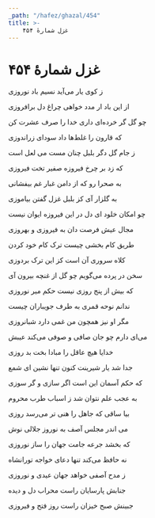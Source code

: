 ```yaml
---
_path: "/hafez/ghazal/454"
title: >-
    غزل شمارهٔ ۴۵۴
---
```

# غزل شمارهٔ ۴۵۴

<div class="b" id="bn1"><div class="m1"><p>ز کوی یار می‌آید نسیم باد نوروزی</p></div>
<div class="m2"><p>از این باد ار مدد خواهی چراغ دل برافروزی</p></div></div>
<div class="b" id="bn2"><div class="m1"><p>چو گل گر خرده‌ای داری خدا را صرف عشرت کن</p></div>
<div class="m2"><p>که قارون را غلط‌ها داد سودای زراندوزی</p></div></div>
<div class="b" id="bn3"><div class="m1"><p>ز جام گل دگر بلبل چنان مست می لعل است</p></div>
<div class="m2"><p>که زد بر چرخ فیروزه صفیر تخت فیروزی</p></div></div>
<div class="b" id="bn4"><div class="m1"><p>به صحرا رو که از دامن غبار غم بیفشانی</p></div>
<div class="m2"><p>به گلزار آی کز بلبل غزل گفتن بیاموزی</p></div></div>
<div class="b" id="bn5"><div class="m1"><p>چو امکان خلود ای دل در این فیروزه ایوان نیست</p></div>
<div class="m2"><p>مجال عیش فرصت دان به فیروزی و بهروزی</p></div></div>
<div class="b" id="bn6"><div class="m1"><p>طریق کام بخشی چیست ترک کام خود کردن</p></div>
<div class="m2"><p>کلاه سروری آن است کز این ترک بردوزی</p></div></div>
<div class="b" id="bn7"><div class="m1"><p>سخن در پرده می‌گویم چو گل از غنچه بیرون آی</p></div>
<div class="m2"><p>که بیش از پنج روزی نیست حکم میر نوروزی</p></div></div>
<div class="b" id="bn8"><div class="m1"><p>ندانم نوحه قمری به طرف جویباران چیست</p></div>
<div class="m2"><p>مگر او نیز همچون من غمی دارد شبانروزی</p></div></div>
<div class="b" id="bn9"><div class="m1"><p>می‌ای دارم چو جان صافی و صوفی می‌کند عیبش</p></div>
<div class="m2"><p>خدایا هیچ عاقل را مبادا بخت بد روزی</p></div></div>
<div class="b" id="bn10"><div class="m1"><p>جدا شد یار شیرینت کنون تنها نشین ای شمع</p></div>
<div class="m2"><p>که حکم آسمان این است اگر سازی و گر سوزی</p></div></div>
<div class="b" id="bn11"><div class="m1"><p>به عجب علم نتوان شد ز اسباب طرب محروم</p></div>
<div class="m2"><p>بیا ساقی که جاهل را هنی تر می‌رسد روزی</p></div></div>
<div class="b" id="bn12"><div class="m1"><p>می اندر مجلس آصف به نوروز جلالی نوش</p></div>
<div class="m2"><p>که بخشد جرعه جامت جهان را ساز نوروزی</p></div></div>
<div class="b" id="bn13"><div class="m1"><p>نه حافظ می‌کند تنها دعای خواجه تورانشاه</p></div>
<div class="m2"><p>ز مدح آصفی خواهد جهان عیدی و نوروزی</p></div></div>
<div class="b" id="bn14"><div class="m1"><p>جنابش پارسایان راست محراب دل و دیده</p></div>
<div class="m2"><p>جبینش صبح خیزان راست روز فتح و فیروزی</p></div></div>
